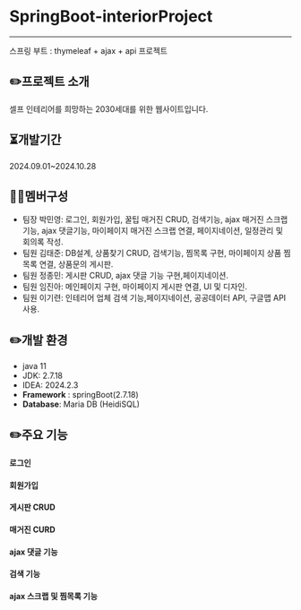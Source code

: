 # SpringBoot-interiorProject
---
스프링 부트 : thymeleaf + ajax + api 프로젝트

## ✏️프로젝트 소개
셀프 인테리어를 희망하는 2030세대를 위한 웹사이트입니다.

## ⏳개발기간
2024.09.01~2024.10.28

## 🤼‍♀️멤버구성
- 팀장 박민영: 로그인, 회원가입, 꿀팁 매거진 CRUD, 검색기능, ajax 매거진 스크랩 기능, ajax 댓글기능, 마이페이지 매거진 스크랩 연결, 페이지네이션, 일정관리 및 회의록 작성.
- 팀원 김태준: DB설계, 상품찾기 CRUD, 검색기능, 찜목록 구현, 마이페이지 상품 찜목록 연결, 상품문의 게시판.
- 팀원 정종민: 게시판 CRUD, ajax 댓글 기능 구현,페이지네이션. 
- 팀원 임진아: 메인페이지 구현, 마이페이지 게시판 연결, UI 및 디자인.
- 팀원 이기련: 인테리어 업체 검색 기능,페이지네이션, 공공데이터 API, 구글맵 API 사용.

## ✏️개발 환경
- java 11
- JDK: 2.7.18
- IDEA: 2024.2.3
- **Framework** : springBoot(2.7.18)
- **Database**: Maria DB (HeidiSQL)

## ✏️주요 기능
#### 로그인
#### 회원가입
#### 게시판 CRUD
#### 매거진 CURD
#### ajax 댓글 기능
#### 검색 기능
#### ajax 스크랩 및 찜목록 기능



